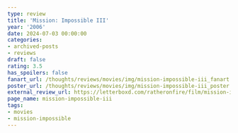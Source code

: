 ```yaml
---
type: review
title: 'Mission: Impossible III'
year: '2006'
date: 2024-07-03 00:00:00
categories:
- archived-posts
- reviews
draft: false
rating: 3.5
has_spoilers: false
fanart_url: /thoughts/reviews/movies/img/mission-impossible-iii_fanart.png
poster_url: /thoughts/reviews/movies/img/mission-impossible-iii_poster.png
external_review_url: https://letterboxd.com/ratheronfire/film/mission-impossible-iii/
page_name: mission-impossible-iii
tags:
- movies
- mission-impossible
---
```


